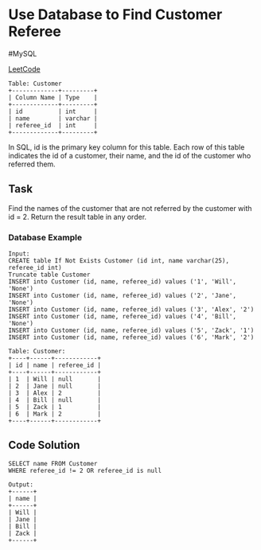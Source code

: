 # Use Database to Find Customer Referee
\#MySQL

[LeetCode](https://leetcode.com/problems/find-customer-referee/)

```
Table: Customer
+-------------+---------+
| Column Name | Type    |
+-------------+---------+
| id          | int     |
| name        | varchar |
| referee_id  | int     |
+-------------+---------+
```
In SQL, id is the primary key column for this table.
Each row of this table indicates the id of a customer, their name, and the id of the customer who referred them.

## Task
Find the names of the customer that are not referred by the customer with id = 2.
Return the result table in any order.

### Database Example
```
Input:
CREATE table If Not Exists Customer (id int, name varchar(25), referee_id int)
Truncate table Customer
INSERT into Customer (id, name, referee_id) values ('1', 'Will', 'None')
INSERT into Customer (id, name, referee_id) values ('2', 'Jane', 'None')
INSERT into Customer (id, name, referee_id) values ('3', 'Alex', '2')
INSERT into Customer (id, name, referee_id) values ('4', 'Bill', 'None')
INSERT into Customer (id, name, referee_id) values ('5', 'Zack', '1')
INSERT into Customer (id, name, referee_id) values ('6', 'Mark', '2')
```
```
Table: Customer:
+----+------+------------+
| id | name | referee_id |
+----+------+------------+
| 1  | Will | null       |
| 2  | Jane | null       |
| 3  | Alex | 2          |
| 4  | Bill | null       |
| 5  | Zack | 1          |
| 6  | Mark | 2          |
+----+------+------------+
```

## Code Solution
```
SELECT name FROM Customer
WHERE referee_id != 2 OR referee_id is null
```
```
Output: 
+------+
| name |
+------+
| Will |
| Jane |
| Bill |
| Zack |
+------+
```
